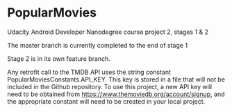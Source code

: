 # PopularMovies
Udacity Android Developer Nanodegree course project 2, stages 1 & 2

The master branch is currently completed to the end of stage 1

Stage 2 is in its own feature branch.

Any retrofit call to the TMDB API uses the string constant PopularMoviesConstants.API_KEY. This key
is stored in a file that will not be included in the Github repository. To use this project, a new
API key will need to be obtained from https://www.themoviedb.org/account/signup, and the appropriate
constant will need to be created in your local project.

